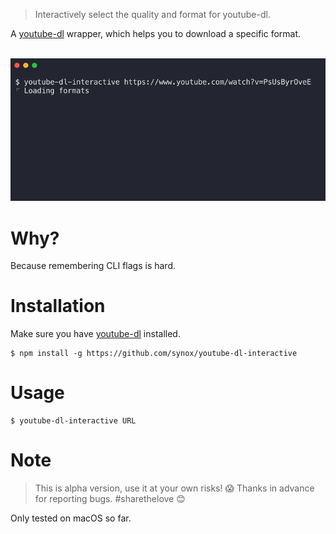 > Interactively select the quality and format for youtube-dl.

A [youtube-dl](https://github.com/ytdl-org/youtube-dl) wrapper, which helps you to download a specific format. 

<div align="center">
	<br>
	<div>
		<img src="docs/demo.gif"/>
	</div>
</div>


# Why?
Because remembering CLI flags is hard.  

# Installation

Make sure you have [youtube-dl](https://github.com/ytdl-org/youtube-dl) installed. 

    $ npm install -g https://github.com/synox/youtube-dl-interactive

# Usage

    $ youtube-dl-interactive URL

# Note 

> This is alpha version, use it at your own risks! 😱
> Thanks in advance for reporting bugs. #sharethelove 😊

Only tested on macOS so far. 
